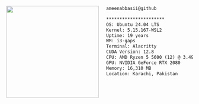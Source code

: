 <p align="left">
  <img src="https://i.imgur.com/03ehjMN.png" width="250" align="left" style="margin-right: 20px;">
</p>


```md
ameenabbasii@github
```
```md
**********************
OS: Ubuntu 24.04 LTS
Kernel: 5.15.167-WSL2
Uptime: 19 years
WM: i3-gaps
Terminal: Alacritty
CUDA Version: 12.8
CPU: AMD Ryzen 5 5600 (12) @ 3.493GHz
GPU: NVIDIA GeForce RTX 2080
Memory: 16,310 MB
Location: Karachi, Pakistan
```


